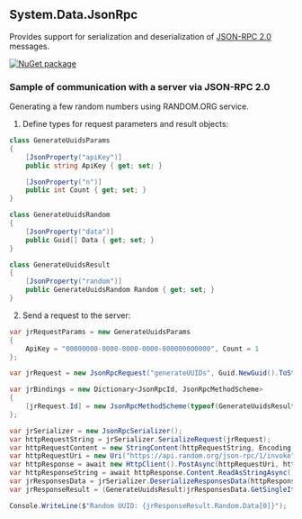 ## System.Data.JsonRpc

Provides support for serialization and deserialization of [JSON-RPC 2.0](http://www.jsonrpc.org/specification) messages.

[![NuGet package](https://img.shields.io/nuget/v/System.Data.JsonRpc.svg?style=flat-square)](https://www.nuget.org/packages/System.Data.JsonRpc)

### Sample of communication with a server via JSON-RPC 2.0

Generating a few random numbers using RANDOM.ORG service.

1. Define types for request parameters and result objects:

```cs
class GenerateUuidsParams
{
    [JsonProperty("apiKey")]
    public string ApiKey { get; set; }

    [JsonProperty("n")]
    public int Count { get; set; }
}

class GenerateUuidsRandom
{
    [JsonProperty("data")]
    public Guid[] Data { get; set; }
}

class GenerateUuidsResult
{
    [JsonProperty("random")]
    public GenerateUuidsRandom Random { get; set; }
}
```

2. Send a request to the server:

```cs
var jrRequestParams = new GenerateUuidsParams
{
    ApiKey = "00000000-0000-0000-0000-000000000000", Count = 1
};

var jrRequest = new JsonRpcRequest("generateUUIDs", Guid.NewGuid().ToString(), jrRequestParams);

var jrBindings = new Dictionary<JsonRpcId, JsonRpcMethodScheme>
{
    [jrRequest.Id] = new JsonRpcMethodScheme(typeof(GenerateUuidsResult), typeof(object[]))
};

var jrSerializer = new JsonRpcSerializer();
var httpRequestString = jrSerializer.SerializeRequest(jrRequest);
var httpRequestContent = new StringContent(httpRequestString, Encoding.UTF8, "application/json");
var httpRequestUri = new Uri("https://api.random.org/json-rpc/1/invoke");
var httpResponse = await new HttpClient().PostAsync(httpRequestUri, httpRequestContent);
var httpResponseString = await httpResponse.Content.ReadAsStringAsync();
var jrResponsesData = jrSerializer.DeserializeResponsesData(httpResponseString, jrBindings);
var jrResponseResult = (GenerateUuidsResult)jrResponsesData.GetSingleItem().GetMessage().Result;

Console.WriteLine($"Random UUID: {jrResponseResult.Random.Data[0]}");
```